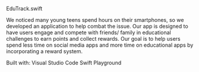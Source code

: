 EduTrack.swift

We noticed many young teens spend hours on their smartphones, so we developed an application to help combat the issue.
Our app is designed to have users engage and compete with friends/ family in educational challenges to earn points and collect rewards. 
Our goal is to help users spend less time on social media apps and more time on educational apps by incorporating a reward system.

Built with:
  Visual Studio Code
  Swift Playground
